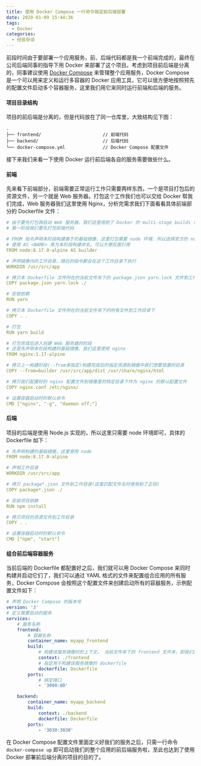 ```yaml
---
title: 使用 Docker Compose 一行命令搞定前后端部署
date: 2020-01-09 15:44:36
tags:
  - Docker
categories:
  - 经验杂谈
---
```


前段时间由于要部署一个应用服务，前、后端代码都是我一个前端完成的，最终在公司后端同事的指导下用 Docker 来部署了这个项目。考虑到项目前后端是分离的，同事建议使用 [Docker Compose](https://docs.docker.com/compose/) 来管理整个应用服务，Docker Compose 是一个可以用来定义和运行多容器的 Docker 应用工具，它可以很方便地按照预先的配置文件启动多个容器服务，这里我们用它来同时运行前端和后端的服务。

#### 项目目录结构  
项目的前后端是分离的，但是代码放在了同一仓库里，大致结构见下图：

```
.
├── frontend/                       // 前端代码
├── backend/                        // 后端代码
└── docker-compose.yml              // Docker Compose 配置文件
```  
接下来我们来看一下使用 Docker 运行前后端各自的服务需要做些什么。  

#### 前端  
先来看下前端部分，前端需要正常运行工作只需要两样东西，一个是项目打包后的资源文件，另一个就是 Web 服务器。打包这个工作我们也可以交给 Docker 帮我们完成，Web 服务器我们这里使用 Nginx，分析完需求我们下面看看具体前端部分的 Dockerfile 文件：

```yaml
# 由于要先打包再启动 Web 服务器，我们这里用到了 Docker 的 multi-stage builds 特性
# 第一阶段我们要先打包前端代码

# FROM 指令声明本阶段构建基于的基础镜像，这里打包需要 node 环境，所以选择官方的 node 镜像作为基础镜像
# 使用 AS <NAME> 来为本阶段构建命名，可以方便后面引用
FROM node:8.17.0-alpine AS builder

# 声明镜像内的工作目录，随后的指令都会在这个工作目录下执行
WORKDIR /usr/src/app

# 拷贝本 Dockerfile 文件所在的当前文件夹下的 package.json yarn.lock 文件到工作目录下
COPY package.json yarn.lock ./

# 安装依赖
RUN yarn

# 拷贝本 Dockerfile 文件所在的当前文件夹下的所有文件到工作目录下
COPY . .

# 打包
RUN yarn build

# 打包完成后进入创建 Web 服务器的阶段
# 还是先声明本阶段构建的基础镜像，我们这里使用 nginx
FROM nginx:1.17-alpine

# 拷贝上一构建阶段(--from来指定)构建完成后的指定资源到镜像中我们想要放置的目录
COPY --from=builder /usr/src/app/dist /usr/share/nginx/html

# 拷贝我们配置好的 nginx 配置文件到镜像里的特定目录下作为 nginx 的默认配置文件
COPY nginx.conf /etc/nginx/

# 设置容器启动时的默认命令
CMD ["nginx", "-g", "daemon off;"]
```

#### 后端
项目的后端是使用 Node.js 实现的，所以这里只需要 node 环境即可，具体的 Dockerfile 如下：

```yaml
# 先声明构建的基础镜像，这里使用 node
FROM node:8.17.0-alpine

# 声明工作目录
WORKDIR /usr/src/app

# 拷贝 package*.json 文件到工作目录(这里匹配文件名时使用到了正则)
COPY package*.json ./

# 安装项目依赖
RUN npm install

# 拷贝项目的资源文件到工作目录
COPY . .

# 设置容器启动时的默认命令
CMD ["npm", "start"]
```

#### 组合前后端容器服务
当前后端的 Dockerfile 都配置好之后，我们就可以用 Docker Compose 来同时构建并启动它们了，我们可以通过 YAML 格式的文件来配置组合应用的所有服务，Docker Compose 会按照这个配置文件来创建启动所有的容器服务，示例配置文件如下：

```yaml
# 声明 Docker Compose 的版本号
version: '3'
# 定义需要启动的服务
services:
    # 服务名称
    frontend:
        # 容器名称
        container_name: myapp_frontend
        build:
            # 构建该服务镜像时的上下文， 当前文件夹下的 frontend 文件夹，即我们的前端代码目录    
            context: ./frontend
            # 指定用于构建该服务镜像的 dockerfile    
            dockerfile: Dockerfile
        ports:
            # 绑定端口    
            - '3000:80'

    backend:
        container_name: myapp_backend
        build:
            context: ./backend
            dockerfile: Dockerfile
        ports:
            - '3030:3030'
```

在 Docker Compose 配置文件里面定义好我们的服务之后，只需一行命令 `docker-compose up` 即可启动我们的整个应用的前后端服务啦，至此也达到了使用 Docker 部署前后端分离的项目的目的了。

